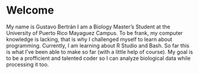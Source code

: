 # Welcome

My name is Gustavo Bertrán I am a Biology Master’s Student at the
University of Puerto Rico Mayaguez Campus. To be frank, my computer
knowledge is lacking, that is why I challenged myself to learn about
programming. Currently, I am learning about R Studio and Bash. So far
this is what I’ve been able to make so far (with a little help of
course). My goal is to be a profficient and talented coder so I can
analyze biological data while processing it too.
